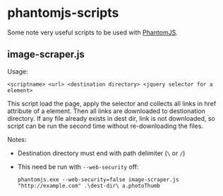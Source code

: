 phantomjs-scripts
=================

Some note very useful scripts to be used with [PhantomJS](http://phantomjs.org/).

image-scraper.js
----------------

Usage:

`<scriptname> <url> <destination directory> <jquery selector for a element>`

This script load the page, apply the selector and collects all links in href attribute of a element.
Then all links are downloaded to destionation directory. If any file already exists in dest dir,
link is not downloaded, so script can be run the second time without re-downloading the files.

Notes:

* Destination directory must end with path delimiter (`\` or `/`)

* This need be run with `--web-security` off:

    `phantomjs.exe --web-security=false image-scraper.js "http://example.com" .\dest-dir\ a.photoThumb`


